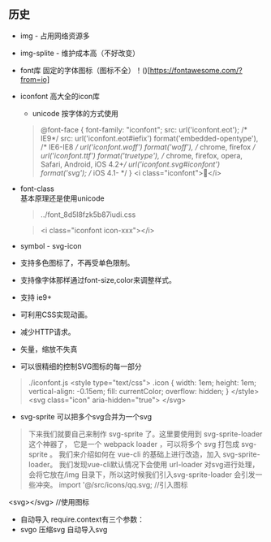 ## 历史
- img - 占用网络资源多
- img-splite - 维护成本高（不好改变）
- font库 固定的字体图标（图标不全）！()[https://fontawesome.com/?from=io]
- iconfont  高大全的icon库
    - unicode 按字体的方式使用
    >@font-face {
   font-family: "iconfont";
   src: url('iconfont.eot'); /* IE9*/
   src: url('iconfont.eot#iefix') format('embedded-opentype'), /* IE6-IE8 */
   url('iconfont.woff') format('woff'), /* chrome, firefox */
   url('iconfont.ttf') format('truetype'), /* chrome, firefox, opera, Safari, Android, iOS 4.2+*/
   url('iconfont.svg#iconfont') format('svg'); /* iOS 4.1- */
 }
  > \<i class="iconfont">&#xe604;\</i>
- font-class  
基本原理还是使用unicode
    > ../font_8d5l8fzk5b87iudi.css

    > \<i class="iconfont icon-xxx">\</i>
- symbol - svg-icon
 - 支持多色图标了，不再受单色限制。
 - 支持像字体那样通过font-size,color来调整样式。
 - 支持 ie9+
 - 可利用CSS实现动画。
 - 减少HTTP请求。
 - 矢量，缩放不失真
 - 可以很精细的控制SVG图标的每一部分
  > ./iconfont.js
  > \<style type="text/css">
    .icon {
       width: 1em; height: 1em;
       vertical-align: -0.15em;
       fill: currentColor;
       overflow: hidden;
    }
\</style>
 > \<svg class="icon" aria-hidden="true">
    <use xlink:href="#icon-xxx"></use>
\</svg>
 - svg-sprite
 可以把多个svg合并为一个svg
 > 下来我们就要自己来制作 svg-sprite 了。这里要使用到 svg-sprite-loader 这个神器了， 它是一个 webpack loader ，可以将多个 svg 打包成 svg-sprite 。
我们来介绍如何在 vue-cli 的基础上进行改造，加入 svg-sprite-loader。
我们发现vue-cli默认情况下会使用 url-loader 对svg进行处理，会将它放在/img 目录下，所以这时候我们引入svg-sprite-loader 会引发一些冲突。
 > import '@/src/icons/qq.svg; //引入图标

\<svg><use xlink:href="#qq" />\</svg>  //使用图标
 - 自动导入
 require.context有三个参数：
 - svgo 压缩svg
自动导入svg